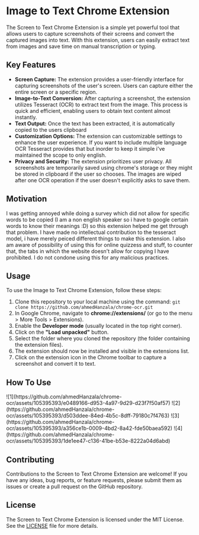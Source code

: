  <h1>Image to Text Chrome Extension</h1>
  <p>
    The Screen to Text Chrome Extension is a simple yet powerful tool that allows users to capture screenshots of their screens and convert the captured images into text. With this extension, users can easily extract text from images and save time on manual transcription or typing.
  </p>

  <h2>Key Features</h2>
  <ul>
    <li>
      <strong>Screen Capture:</strong> The extension provides a user-friendly interface for capturing screenshots of the user's screen. Users can capture either the entire screen or a specific region.
    </li>
    <li>
      <strong>Image-to-Text Conversion:</strong> After capturing a screenshot, the extension utilizes Tesseract (OCR) to extract text from the image. This process is quick and efficient, enabling users to obtain text content almost instantly.
    </li>
    <li>
      <strong>Text Output:</strong> Once the text has been extracted, it is automatically copied to the users clipboard
    </li>
    <li>
      <strong>Customization Options:</strong> The extension can customizable settings to enhance the user experience. If you want to include multiple language OCR Tesseract provides that but inorder to keep it simple i've maintained the scope to only english.
    </li>
    <li>
      <strong>Privacy and Security:</strong> The extension prioritizes user privacy. All screenshots are temporarily saved using chrome's storage or they might be stored in clipboard if the user so chooses. The images are wiped after one OCR operation if the user doesn't explicitly asks to save them.
    </li>
  </ul>
<h2>Motivation</h2>
<p> I was getting annoyed while doing a survey which did not allow for specific words to be copied (I am a non english speaker so i have to google certain words to know their meanings :D) so this extension helped me get through that problem. I have made no intellectual contribution
to the tesseract model, i have merely peiced different things to make this extension. I also am aware of possibility of using this for online quizzess and stuff, to counter that, the tabs in which the website doesn't allow for copying I have prohibited. I do not condone using this for any malicious practices. </p>
  <h2>Usage</h2>
  <p>
    To use the Image to Text Chrome Extension, follow these steps:
  </p>
  <ol>
    <li>Clone this repository to your local machine using the command: <code>git clone https://github.com/ahmedHanzala/chrome-ocr.git</code></li>
    <li>In Google Chrome, navigate to <strong>chrome://extensions/</strong> (or go to the menu > More Tools > Extensions).</li>
    <li>Enable the <strong>Developer mode</strong> (usually located in the top right corner).</li>
    <li>Click on the <strong>"Load unpacked"</strong> button.</li>
    <li>Select the folder where you cloned the repository (the folder containing the extension files).</li>
    <li>The extension should now be installed and visible in the extensions list.</li>
    <li>Click on the extension icon in the Chrome toolbar to capture a screenshot and convert it to text.</li>
  </ol>
  
  <h2> How To Use </h2>
![1](https://github.com/ahmedHanzala/chrome-ocr/assets/105395393/e0489166-d953-4a97-9d29-d23f7f50af57)
![2](https://github.com/ahmedHanzala/chrome-ocr/assets/105395393/d503ddee-84ed-4b5c-8dff-79180c7f4763)
![3](https://github.com/ahmedHanzala/chrome-ocr/assets/105395393/a356ce1b-0009-4bd2-8a42-fde50baea592)
![4](https://github.com/ahmedHanzala/chrome-ocr/assets/105395393/1de1ee47-c136-41be-b53e-8222a04d6abd)

  <h2>Contributing</h2>
  <p>
    Contributions to the Screen to Text Chrome Extension are welcome! If you have any ideas, bug reports, or feature requests, please submit them as issues or create a pull request on the GitHub repository.
  </p>

  <h2>License</h2>
  <p>
    The Screen to Text Chrome Extension is licensed under the MIT License. See the <a href="LICENSE">LICENSE</a> file for more details.
  </p>
